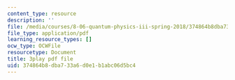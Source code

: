 ```yaml
---
content_type: resource
description: ''
file: /media/courses/8-06-quantum-physics-iii-spring-2018/374864b8dba733a6d0e1b1abc06d5bc4_FXRRP-PB4Bk.pdf
file_type: application/pdf
learning_resource_types: []
ocw_type: OCWFile
resourcetype: Document
title: 3play pdf file
uid: 374864b8-dba7-33a6-d0e1-b1abc06d5bc4
---
```


